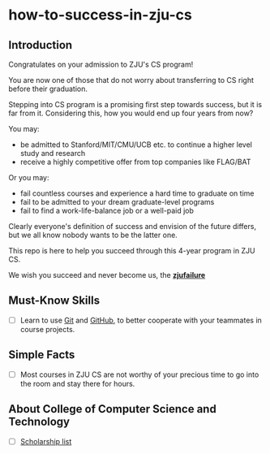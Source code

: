 # how-to-success-in-zju-cs

## Introduction

Congratulates on your admission to ZJU's CS program! 

You are now one of those that do not worry about transferring to CS right before their graduation.

Stepping into CS program is a promising first step towards success, but it is far from it. Considering this, how you would end up four years from now?

You may:

- be admitted to Stanford/MIT/CMU/UCB etc. to continue a higher level study and research
- receive a highly competitive offer from top companies like FLAG/BAT

Or you may:

- fail countless courses and experience a hard time to graduate on time
- fail to be admitted to your dream graduate-level programs
- fail to find a work-life-balance job or a well-paid job

Clearly everyone's definition of success and envision of the future differs, but we all know nobody wants to be the latter one. 

This repo is here to help you succeed through this 4-year program in ZJU CS.

We wish you succeed and never become us, the [**zjufailure**](https://github.com/zjufailure)


## Must-Know Skills

- [ ] Learn to use [Git](https://git-scm.com/) and [GitHub](https://github.com/), to better cooperate with your teammates in course projects.

## Simple Facts

- [ ] Most courses in ZJU CS are not worthy of your precious time to go into the room and stay there for hours.

## About College of Computer Science and Technology

- [ ] [Scholarship list](scholarship.md)

